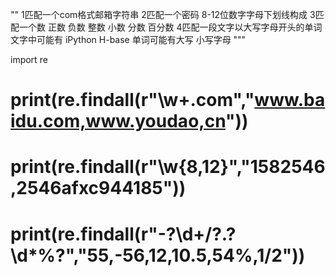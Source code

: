 ""
1匹配一个com格式邮箱字符串
2匹配一个密码 8-12位数字字母下划线构成
3匹配一个数 正数 负数 整数 小数 分数 百分数
4匹配一段文字以大写字母开头的单词  文字中可能有 iPython H-base 单词可能有大写 小写字母
"""

import re
# print(re.findall(r"\w+\.com","www.baidu.com,www.youdao,cn"))
# print(re.findall(r"\w{8,12}","1582546,2546afxc944185"))
# print(re.findall(r"-?\d+/?\.?\d*%?","55,-56,12,10.5,54%,1/2"))
